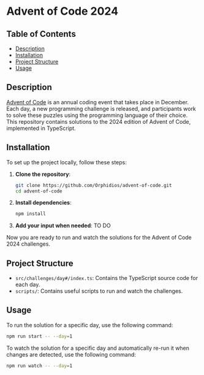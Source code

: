 # Advent of Code 2024

## Table of Contents
- [Description](#description)
- [Installation](#installation)
- [Project Structure](#project-structure)
- [Usage](#usage)

## Description

[Advent of Code](https://adventofcode.com/) is an annual coding event that takes place in December. Each day, a new programming challenge is released, and participants work to solve these puzzles using the programming language of their choice. This repository contains solutions to the 2024 edition of Advent of Code, implemented in TypeScript.

## Installation

To set up the project locally, follow these steps:

1. **Clone the repository**:
    ```bash
    git clone https://github.com/Orphidios/advent-of-code.git
    cd advent-of-code
    ```

2. **Install dependencies**:
    ```bash
    npm install
    ```

3. **Add your input when needed**:
    TO DO

Now you are ready to run and watch the solutions for the Advent of Code 2024 challenges.

## Project Structure

- `src/challenges/day#/index.ts`: Contains the TypeScript source code for each day.
- `scripts/`: Contains useful scripts to run and watch the challenges.

## Usage

To run the solution for a specific day, use the following command:

```bash
npm run start -- --day=1
```

To watch the solution for a specific day and automatically re-run it when changes are detected, use the following command:

```bash
npm run watch -- --day=1
```